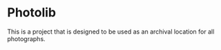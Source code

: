 # Photolib
This is a project that is designed to be used as an archival location for all photographs. 
